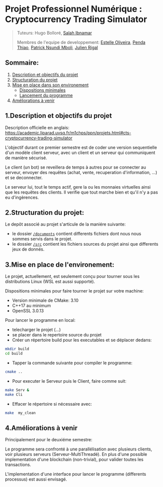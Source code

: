 # Projet Professionnel Numérique : Cryptocurrency Trading Simulator


> Tuteurs: Hugo Bolloré, [Salah Ibnamar](https://github.com/yaspr)
>
> Membres de l'equipe de developpement:  [Estelle Oliveira](https://github.com/estelleoliveira), [Penda Thiao](https://github.com/pendathiao123), [Patrick Nsundi Mboli](https://github.com/ElitePat), [Julien Rigal](https://github.com/Julien30127)


## Sommaire:

1. [Description et objectifs du projet](/README.md#1description-et-objectifs-du-projet)
2. [Structuration du projet](/README.md#2structuration-du-projet)
3. [Mise en place dans son environement](/README.md#3mise-en-place-dans-son-environement)
    - [Dispositions minimales](/README.mD#dispositions-minimales)
    - [Lancement du programme](/README.md#lancement-du-programme)
4. [Améliorations à venir](/README.md#4améliorations-à-venir)


## 1.Description et objectifs du projet
Description officielle en anglais:
https://academic.liparad.uvsq.fr/m1chps/ppn/projets.html#cts-cryptocurrency-trading-simulator

L'objectif durant ce premier semestre est de coder une version sequentielle d'un modèle client serveur, avec un client et un serveur qui communiquent de manière sécurisé.

Le client (un bot) se reveillera de temps à autres pour se connecter au serveur, envoyer des requêtes (achat, vente, recuperation d'information, ...) et se deconnecter.

Le serveur lui, tout le temps actif, gere la ou les monnaies virtuelles ainsi que les requêtes des clients. Il verifie que tout marche bien et qu'il n'y a pas eu d'ingèrences.


## 2.Structuration du projet:

Le depôt associé au projet s'articule de la maniére suivante:
- le dossier [`/documents`](/documents) contient differents fichiers dont nous nous sommes servis dans le projet.
- le dossier [`/src`](/src) contient les fichiers sources du projet ainsi que differents jeux de donnés.


## 3.Mise en place de l'environement:

Le projet, actuellement, est seulement conçu pour tourner sous les distributions Linux (WSL est aussi supporté).

Dispositions minimales pour faire tourner le projet sur votre machine:
- Version minimale de CMake: 3.10
- C++17 au minimum
- OpenSSL 3.0.13

Pour lancer le programme en local:
- telecharger le projet (...)
- se placer dans le repertoire source du projet
- Créer un répertoire build pour les executables et se déplacer dedans:
```bash
mkdir build
cd build
```
- Tapper la commande suivante pour compiler le programme:
```bash
cmake ..
```
- Pour executer le Serveur puis le Client, faire comme suit:
```bash
make Serv &
make Cli
```
- Effacer le répertoire si nécessaire avec:
```bash
make  my_clean
```



## 4.Améliorations à venir

Principalement pour le deuxiéme semestre:


Le programme sera confronté à une parallélisation avec plusieurs clients, voir plusieurs serveurs (Serveur-MultiThreadé). En plus d'une possible implementation d'une blockchain (non-trivial), pour valider toutes les transactions.

L'implementation d'une interface pour lancer le programme (differents processus) est aussi envisagé.